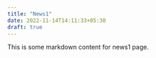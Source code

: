 ```yaml
---
title: "News1"
date: 2022-11-14T14:11:33+05:30
draft: true
---
```


This is some markdown content for news1 page.